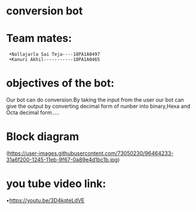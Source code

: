 # conversion bot
# Team mates:
     •Nallajarla Sai Teja----18PA1A0497
     •Kanuri Akhil-----------18PA1A0465 
# objectives of the bot:
Our bot can do conversion.By taking the input from the user our bot can give the output by converting decimal form of nunber into binary,Hexa and Octa decimal form.....
# Block diagram
  (https://user-images.githubusercontent.com/73050230/96464233-31a6f200-1245-11eb-9f67-0a89e4d1bc1b.jpg)
# you tube video link:
   •https://youtu.be/3D4kqteLdVE



